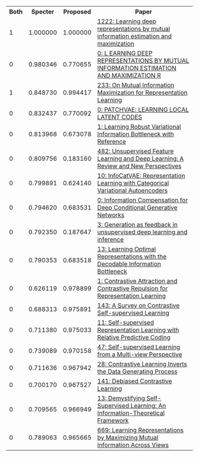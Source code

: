<html><table><tr>
<th>Both</th>
<th>Specter</th>
<th>Proposed</th>
<th>Paper</th>
</tr>
<tr>
<td>1</td>
<td>1.000000</td>
<td>1.000000</td>
<td><a href="https://www.semanticscholar.org/paper/eae7d5b15423a148e6bb32d24bbabedfacd0e2df">1222: Learning deep representations by mutual information estimation and maximization</a></td>
</tr>
<tr>
<td>0</td>
<td>0.980346</td>
<td>0.770655</td>
<td><a href="https://www.semanticscholar.org/paper/af3825437b627db1a99f946f7aa773ba8b03befd">0: L EARNING DEEP REPRESENTATIONS BY MUTUAL INFORMATION ESTIMATION AND MAXIMIZATION R</a></td>
</tr>
<tr>
<td>1</td>
<td>0.848730</td>
<td>0.994417</td>
<td><a href="https://www.semanticscholar.org/paper/41fcef711faca9013fd0980a9f6ec1d23c9c76c8">233: On Mutual Information Maximization for Representation Learning</a></td>
</tr>
<tr>
<td>0</td>
<td>0.832437</td>
<td>0.770092</td>
<td><a href="https://www.semanticscholar.org/paper/8fd2f9e00e398cf4558fd2d5a1d1b8e697479fa1">0: PATCHVAE: LEARNING LOCAL LATENT CODES</a></td>
</tr>
<tr>
<td>0</td>
<td>0.813968</td>
<td>0.673078</td>
<td><a href="https://www.semanticscholar.org/paper/f8b5564a169fedfc92921522a62b8663f1288c4a">1: Learning Robust Variational Information Bottleneck with Reference</a></td>
</tr>
<tr>
<td>0</td>
<td>0.809756</td>
<td>0.183160</td>
<td><a href="https://www.semanticscholar.org/paper/f8c8619ea7d68e604e40b814b40c72888a755e95">482: Unsupervised Feature Learning and Deep Learning: A Review and New Perspectives</a></td>
</tr>
<tr>
<td>0</td>
<td>0.799891</td>
<td>0.624140</td>
<td><a href="https://www.semanticscholar.org/paper/1c52971747ec193c3ac8e7a9b6b4f834fd6957d4">10: InfoCatVAE: Representation Learning with Categorical Variational Autoencoders</a></td>
</tr>
<tr>
<td>0</td>
<td>0.794620</td>
<td>0.683531</td>
<td><a href="https://www.semanticscholar.org/paper/1d0d33a8607c1b0525763c46fdf50621c6d7451c">0: Information Compensation for Deep Conditional Generative Networks</a></td>
</tr>
<tr>
<td>0</td>
<td>0.792350</td>
<td>0.187647</td>
<td><a href="https://www.semanticscholar.org/paper/430686e56cb706ab3802604e623ef0c50b63a29f">3: Generation as feedback in unsupervised deep learning and inference</a></td>
</tr>
<tr>
<td>0</td>
<td>0.790353</td>
<td>0.683518</td>
<td><a href="https://www.semanticscholar.org/paper/e812d2633554db429ca00571db9d5306633f044a">13: Learning Optimal Representations with the Decodable Information Bottleneck</a></td>
</tr>
<tr>
<td>0</td>
<td>0.626119</td>
<td>0.978899</td>
<td><a href="https://www.semanticscholar.org/paper/5355794014b89511382413c9430a81ec3c9cd083">1: Contrastive Attraction and Contrastive Repulsion for Representation Learning</a></td>
</tr>
<tr>
<td>0</td>
<td>0.688313</td>
<td>0.975891</td>
<td><a href="https://www.semanticscholar.org/paper/02f3c052a9cf675a6f033eac56c9dacb0a10ea28">143: A Survey on Contrastive Self-supervised Learning</a></td>
</tr>
<tr>
<td>0</td>
<td>0.711380</td>
<td>0.975033</td>
<td><a href="https://www.semanticscholar.org/paper/c47a26236cbd5446c4b1897ec5eafa8a9bfbce54">11: Self-supervised Representation Learning with Relative Predictive Coding</a></td>
</tr>
<tr>
<td>0</td>
<td>0.739089</td>
<td>0.970158</td>
<td><a href="https://www.semanticscholar.org/paper/7bd050967c18ec5161aa5ed244f3348cbd464642">47: Self-supervised Learning from a Multi-view Perspective</a></td>
</tr>
<tr>
<td>0</td>
<td>0.711636</td>
<td>0.967942</td>
<td><a href="https://www.semanticscholar.org/paper/a56759300364982894bad81ab08ca3642cf6b06d">28: Contrastive Learning Inverts the Data Generating Process</a></td>
</tr>
<tr>
<td>0</td>
<td>0.700170</td>
<td>0.967527</td>
<td><a href="https://www.semanticscholar.org/paper/6ff1eb9cdf64a464bf43b54d852456e9ddf55b28">141: Debiased Contrastive Learning</a></td>
</tr>
<tr>
<td>0</td>
<td>0.709565</td>
<td>0.966949</td>
<td><a href="https://www.semanticscholar.org/paper/9412df748c04c0bfbfb881739bf9c50edfcd3757">13: Demystifying Self-Supervised Learning: An Information-Theoretical Framework</a></td>
</tr>
<tr>
<td>0</td>
<td>0.789063</td>
<td>0.965665</td>
<td><a href="https://www.semanticscholar.org/paper/9b09d296059909490096e34e9df2d95314787ad5">669: Learning Representations by Maximizing Mutual Information Across Views</a></td>
</tr>
</table></html>
